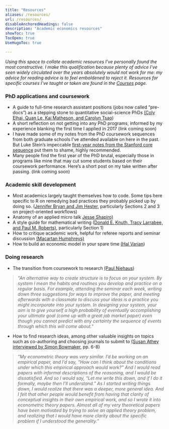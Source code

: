 ```yaml
---
title: "Resources"
aliases: /resources/
url: /resources/
disableAnchoredHeadings: false
description: "Academic economics resources"
showToc: true
TocOpen: true
UseHugoToc: true

---
```


*Using this space to collate academic resources I’ve personally found the most constructive. I make this qualification because plenty of advice I’ve seen widely circulated over the years absolutely would not work for me: my advice for reading advice is to feel emboldened to reject it. Resources for specific courses I've taught or taken are found in the [Courses](/courses/) page.*

### PhD applications and coursework

+ A guide to full-time research assistant positions (jobs now called “pre-docs”) as a stepping stone to quantitative social-science PhDs [(Coly Elhai, Quan Le, Kai Matheson, and Carolyn Tsao](https://raguide.github.io/))
+ A short reflection on not getting into any PhD programs, informed by my experience blanking the first time I applied in 2017 (link coming soon)
+ I have made some of my notes from the PhD coursework sequences from both graduate schools I've attended available on here in the past. But Luke Stein’s impeccable [first-year notes from the Stanford core sequence](https://faculty.babson.edu/lcdstein/steincoresummary.pdf) put them to shame, highly recommended.
+ Many people find the first year of the PhD brutal, especially those in programs like mine that may cut some students based on their coursework performance. Here’s a short post on my take written after passing. (link coming soon)

### Academic skill development

+ Most academics largely taught themselves how to code. Some tips here specific to R on remedying bad practices they probably picked up by doing so. ([Jennifer Bryan and Jim Hester](https://rstats.wtf/project-oriented-workflow.html), particularly Sections 2 and 3 on project-oriented workflows)
+ Anatomy of an applied micro talk [Jesse Shapiro)](https://scholar.harvard.edu/files/shapiro/files/applied_micro_slides.pdf)
+ A style guide for mathematical writing ([Donald E. Knuth, Tracy Larrabee, and Paul M. Roberts)](https://jmlr.csail.mit.edu/reviewing-papers/knuth_mathematical_writing.pdf), particularly Section 1)
+ How to critique academic work, helpful for referee reports and seminar discussion [(Macartan Humphreys)](https://macartan.github.io/teaching/how-to-critique)
+ How to build an economic model in your spare time [(Hal Varian](https://people.ischool.berkeley.edu/~hal/Papers/how.pdf))

### Doing research

+ The transition from coursework to research [(Paul Niehaus](https://medium.com/@paul.niehaus/doing-research-18cb310529e0))

> *"An alternative way to create structure is to focus on your system. By system I mean the habits and routines you develop and practice on a regular basis. For example, attending the seminar each week, writing down three suggestions for ways to improve the paper, and meeting afterwards with a classmate to discuss your ideas is a practice you might incorporate into your system. In designing your system, your aim is to give yourself a high probability of eventually accomplishing your ultimate goal (come up with a great job market paper) even though you cannot predict with any certainty the sequence of events through which this will come about."*

+ How to find research ideas, among other valuable insights on topics such as co-authoring and choosing journals to submit to [(Susan Athey interviewed by Simon Bowmaker](https://static1.squarespace.com/static/56ec62678a65e20b89da5f33/t/5f481c378f691221f1a3fda8/1598561335875/athey.pdf), pp. 6-8)

> *"My econometric theory was very similar. I’d be working on an empirical paper, and I’d say, “How can I think about the conditions under which this empirical approach would work?” And I would read papers with informal descriptions of the reasoning, and I would be dissatisfied. And so I would say, “Let me write this down, and if I do it formally, maybe then I’ll understand.” As I started writing things down, I would realize that there was a deeper, more general idea. And I felt that other people would benefit from having that clarity of conceptual insights in their own empirical work, and so I wrote it into econometric theory papers. Almost all of my very theoretical papers have been motivated by trying to solve an applied theory problem, and realizing that I would have more clarity about the specific problem if I understood the generality."*